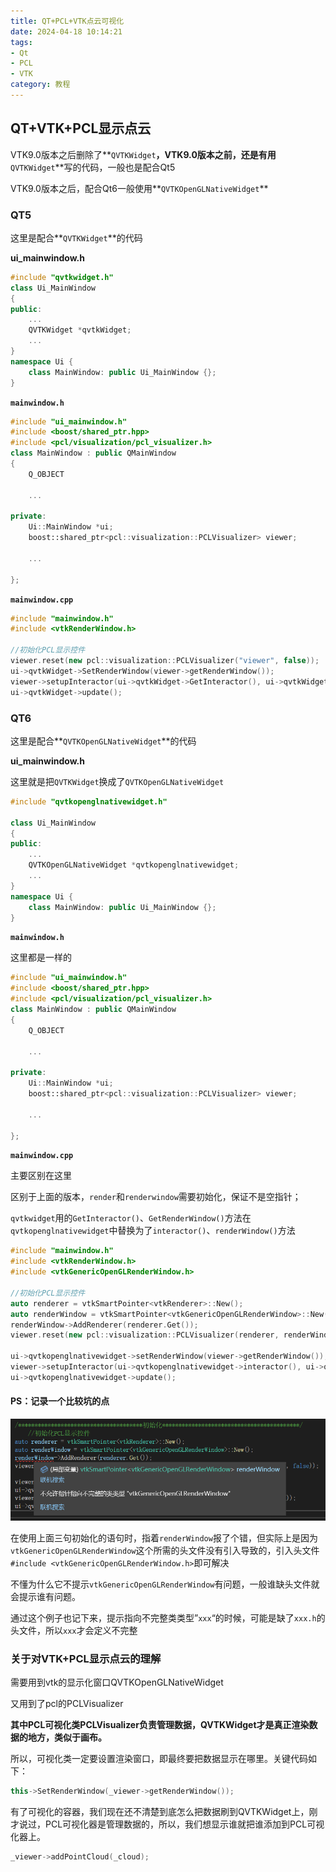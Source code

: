 ```yaml
---
title: QT+PCL+VTK点云可视化
date: 2024-04-18 10:14:21
tags:
- Qt
- PCL
- VTK
category: 教程
---
```


## QT+VTK+PCL显示点云

VTK9.0版本之后删除了**`QVTKWidget`**，VTK9.0版本之前，还是有用**`QVTKWidget`**写的代码，一般也是配合Qt5

VTK9.0版本之后，配合Qt6一般使用**`QVTKOpenGLNativeWidget`**

### QT5

这里是配合**`QVTKWidget`**的代码

**ui_mainwindow.h**

```C++
#include "qvtkwidget.h"
class Ui_MainWindow
{
public:
	...
	QVTKWidget *qvtkWidget;
	...
}
namespace Ui {
    class MainWindow: public Ui_MainWindow {};
}
```



**`mainwindow.h`**

```C++
#include "ui_mainwindow.h"
#include <boost/shared_ptr.hpp>
#include <pcl/visualization/pcl_visualizer.h>
class MainWindow : public QMainWindow
{
    Q_OBJECT
    
    ...
    
private:
    Ui::MainWindow *ui;
    boost::shared_ptr<pcl::visualization::PCLVisualizer> viewer;
    
	...
	
};
```



**`mainwindow.cpp`**

```C++
#include "mainwindow.h"
#include <vtkRenderWindow.h>

//初始化PCL显示控件
viewer.reset(new pcl::visualization::PCLVisualizer("viewer", false));
ui->qvtkWidget->SetRenderWindow(viewer->getRenderWindow());
viewer->setupInteractor(ui->qvtkWidget->GetInteractor(), ui->qvtkWidget->GetRenderWindow());
ui->qvtkWidget->update();
```



### QT6

这里是配合**`QVTKOpenGLNativeWidget`**的代码

**ui_mainwindow.h**

这里就是把`QVTKWidget`换成了`QVTKOpenGLNativeWidget`

```C++
#include "qvtkopenglnativewidget.h"

class Ui_MainWindow
{
public:
	...
	QVTKOpenGLNativeWidget *qvtkopenglnativewidget;
	...
}
namespace Ui {
    class MainWindow: public Ui_MainWindow {};
}
```

**`mainwindow.h`**

这里都是一样的

```C++
#include "ui_mainwindow.h"
#include <boost/shared_ptr.hpp>
#include <pcl/visualization/pcl_visualizer.h>
class MainWindow : public QMainWindow
{
    Q_OBJECT
    
    ...
    
private:
    Ui::MainWindow *ui;
    boost::shared_ptr<pcl::visualization::PCLVisualizer> viewer;
    
	...
	
};
```



**`mainwindow.cpp`**

主要区别在这里

区别于上面的版本，`render`和`renderwindow`需要初始化，保证不是空指针；

`qvtkwidget`用的`GetInteractor()`、`GetRenderWindow()`方法在`qvtkopenglnativewidget`中替换为了`interactor()`、`renderWindow()`方法

```C++
#include "mainwindow.h"
#include <vtkRenderWindow.h>
#include <vtkGenericOpenGLRenderWindow.h>

//初始化PCL显示控件
auto renderer = vtkSmartPointer<vtkRenderer>::New();
auto renderWindow = vtkSmartPointer<vtkGenericOpenGLRenderWindow>::New();
renderWindow->AddRenderer(renderer.Get());
viewer.reset(new pcl::visualization::PCLVisualizer(renderer, renderWindow, "viewer", false));

ui->qvtkopenglnativewidget->setRenderWindow(viewer->getRenderWindow());
viewer->setupInteractor(ui->qvtkopenglnativewidget->interactor(), ui->qvtkopenglnativewidget->renderWindow());
ui->qvtkopenglnativewidget->update();
```



#### PS：记录一个比较坑的点

![image-20240103100103186](QT-PCL-VTK-visualization/image-20240103100103186.png)

在使用上面三句初始化的语句时，指着`renderWindow`报了个错，但实际上是因为`vtkGenericOpenGLRenderWindow`这个所需的头文件没有引入导致的，引入头文件`#include <vtkGenericOpenGLRenderWindow.h>`即可解决

不懂为什么它不提示`vtkGenericOpenGLRenderWindow`有问题，一般谁缺头文件就会提示谁有问题。

通过这个例子也记下来，提示指向不完整类类型”`xxx`“的时候，可能是缺了`xxx.h`的头文件，所以`xxx`才会定义不完整



### 关于对VTK+PCL显示点云的理解

需要用到vtk的显示化窗口QVTKOpenGLNativeWidget

又用到了pcl的PCLVisualizer

**其中PCL可视化类PCLVisualizer负责管理数据，QVTKWidget才是真正渲染数据的地方，类似于画布。**

所以，可视化类一定要设置渲染窗口，即最终要把数据显示在哪里。关键代码如下：

```C++
this->SetRenderWindow(_viewer->getRenderWindow());
```

有了可视化的容器，我们现在还不清楚到底怎么把数据刷到QVTKWidget上，刚才说过，PCL可视化器是管理数据的，所以，我们想显示谁就把谁添加到PCL可视化器上。

```C++
_viewer->addPointCloud(_cloud);
```



